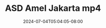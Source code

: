 --- 
title: "ASD  Amel  Jakarta mp4"
description: "streaming  video bokep ASD  Amel  Jakarta mp4 doodstream    "
date: 2024-07-04T05:04:05-08:00
file_code: "w998oa7sjhpg"
draft: false
cover: "yr7suau9vhp6zg3x.jpg"
tags: ["ASD", "Amel", "Jakarta", "bokep-indo", "bokep-viral", "bokep-ig"]
length: 555
fld_id: "1483169"
foldername: "Asian s3x diary Jakarta"
categories: ["Asian s3x diary Jakarta"]
views: 0
---